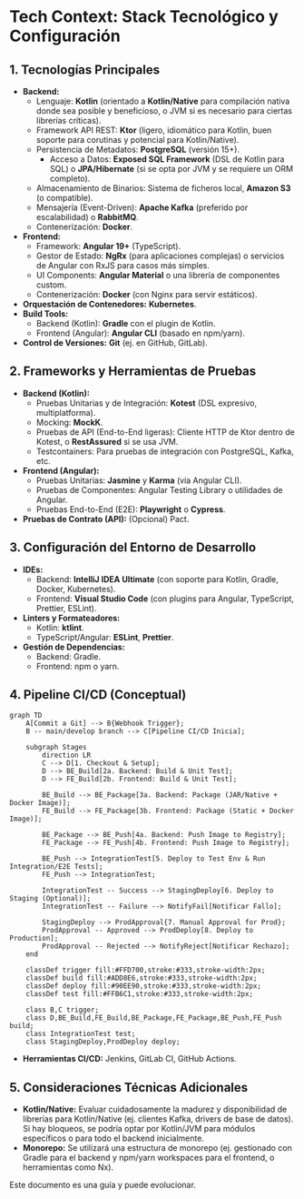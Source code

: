 # Tech Context: Stack Tecnológico y Configuración

## 1. Tecnologías Principales

*   **Backend:**
    *   Lenguaje: **Kotlin** (orientado a **Kotlin/Native** para compilación nativa donde sea posible y beneficioso, o JVM si es necesario para ciertas librerías críticas).
    *   Framework API REST: **Ktor** (ligero, idiomático para Kotlin, buen soporte para corutinas y potencial para Kotlin/Native).
    *   Persistencia de Metadatos: **PostgreSQL** (versión 15+).
        *   Acceso a Datos: **Exposed SQL Framework** (DSL de Kotlin para SQL) o **JPA/Hibernate** (si se opta por JVM y se requiere un ORM completo).
    *   Almacenamiento de Binarios: Sistema de ficheros local, **Amazon S3** (o compatible).
    *   Mensajería (Event-Driven): **Apache Kafka** (preferido por escalabilidad) o **RabbitMQ**.
    *   Contenerización: **Docker**.
*   **Frontend:**
    *   Framework: **Angular 19+** (TypeScript).
    *   Gestor de Estado: **NgRx** (para aplicaciones complejas) o servicios de Angular con RxJS para casos más simples.
    *   UI Components: **Angular Material** o una librería de componentes custom.
    *   Contenerización: **Docker** (con Nginx para servir estáticos).
*   **Orquestación de Contenedores:** **Kubernetes**.
*   **Build Tools:**
    *   Backend (Kotlin): **Gradle** con el plugin de Kotlin.
    *   Frontend (Angular): **Angular CLI** (basado en npm/yarn).
*   **Control de Versiones:** **Git** (ej. en GitHub, GitLab).

## 2. Frameworks y Herramientas de Pruebas

*   **Backend (Kotlin):**
    *   Pruebas Unitarias y de Integración: **Kotest** (DSL expresivo, multiplatforma).
    *   Mocking: **MockK**.
    *   Pruebas de API (End-to-End ligeras): Cliente HTTP de Ktor dentro de Kotest, o **RestAssured** si se usa JVM.
    *   Testcontainers: Para pruebas de integración con PostgreSQL, Kafka, etc.
*   **Frontend (Angular):**
    *   Pruebas Unitarias: **Jasmine** y **Karma** (vía Angular CLI).
    *   Pruebas de Componentes: Angular Testing Library o utilidades de Angular.
    *   Pruebas End-to-End (E2E): **Playwright** o **Cypress**.
*   **Pruebas de Contrato (API):** (Opcional) Pact.

## 3. Configuración del Entorno de Desarrollo

*   **IDEs:**
    *   Backend: **IntelliJ IDEA Ultimate** (con soporte para Kotlin, Gradle, Docker, Kubernetes).
    *   Frontend: **Visual Studio Code** (con plugins para Angular, TypeScript, Prettier, ESLint).
*   **Linters y Formateadores:**
    *   Kotlin: **ktlint**.
    *   TypeScript/Angular: **ESLint**, **Prettier**.
*   **Gestión de Dependencias:**
    *   Backend: Gradle.
    *   Frontend: npm o yarn.

## 4. Pipeline CI/CD (Conceptual)

```mermaid
graph TD
    A[Commit a Git] --> B{Webhook Trigger};
    B -- main/develop branch --> C[Pipeline CI/CD Inicia];
    
    subgraph Stages
        direction LR
        C --> D[1. Checkout & Setup];
        D --> BE_Build[2a. Backend: Build & Unit Test];
        D --> FE_Build[2b. Frontend: Build & Unit Test];
        
        BE_Build --> BE_Package[3a. Backend: Package (JAR/Native + Docker Image)];
        FE_Build --> FE_Package[3b. Frontend: Package (Static + Docker Image)];
        
        BE_Package --> BE_Push[4a. Backend: Push Image to Registry];
        FE_Package --> FE_Push[4b. Frontend: Push Image to Registry];
        
        BE_Push --> IntegrationTest[5. Deploy to Test Env & Run Integration/E2E Tests];
        FE_Push --> IntegrationTest;
        
        IntegrationTest -- Success --> StagingDeploy[6. Deploy to Staging (Optional)];
        IntegrationTest -- Failure --> NotifyFail[Notificar Fallo];
        
        StagingDeploy --> ProdApproval{7. Manual Approval for Prod};
        ProdApproval -- Approved --> ProdDeploy[8. Deploy to Production];
        ProdApproval -- Rejected --> NotifyReject[Notificar Rechazo];
    end

    classDef trigger fill:#FFD700,stroke:#333,stroke-width:2px;
    classDef build fill:#ADD8E6,stroke:#333,stroke-width:2px;
    classDef deploy fill:#90EE90,stroke:#333,stroke-width:2px;
    classDef test fill:#FFB6C1,stroke:#333,stroke-width:2px;

    class B,C trigger;
    class D,BE_Build,FE_Build,BE_Package,FE_Package,BE_Push,FE_Push build;
    class IntegrationTest test;
    class StagingDeploy,ProdDeploy deploy;
```

*   **Herramientas CI/CD:** Jenkins, GitLab CI, GitHub Actions.

## 5. Consideraciones Técnicas Adicionales

*   **Kotlin/Native:** Evaluar cuidadosamente la madurez y disponibilidad de librerías para Kotlin/Native (ej. clientes Kafka, drivers de base de datos). Si hay bloqueos, se podría optar por Kotlin/JVM para módulos específicos o para todo el backend inicialmente.
*   **Monorepo:** Se utilizará una estructura de monorepo (ej. gestionado con Gradle para el backend y npm/yarn workspaces para el frontend, o herramientas como Nx).

Este documento es una guía y puede evolucionar.
